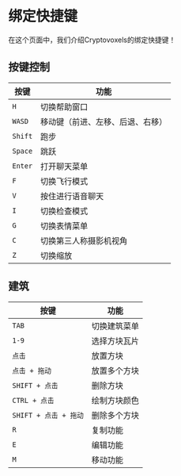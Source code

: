 # 绑定快捷键

在这个页面中，我们介绍Cryptovoxels的绑定快捷键！

## 按键控制

|按键 | 功能 |
|-----|-----|
| `H` | 切换帮助窗口 |
| `WASD` | 移动键（前进、左移、后退、右移）|
| `Shift` | 跑步|
| `Space` | 跳跃 |
| `Enter` | 打开聊天菜单|
| `F` | 切换飞行模式|
| `V` | 按住进行语音聊天|
| `I` | 切换检查模式|
| `G` | 切换表情菜单|
| `C` | 切换第三人称摄影机视角|
| `Z` | 切换缩放|

## 建筑

|按键 | 功能 |
|-----|-----|
| `TAB` | 切换建筑菜单 |
| `1-9` | 选择方块瓦片|
| `点击` | 放置方块|
| `点击 + 拖动` | 放置多个方块 |
| `SHIFT + 点击` | 删除方块 |
| `CTRL + 点击` | 绘制方块颜色 |
| `SHIFT + 点击 + 拖动` | 删除多个方块|
| `R` | 复制功能|
| `E` | 编辑功能 |
| `M` | 移动功能|